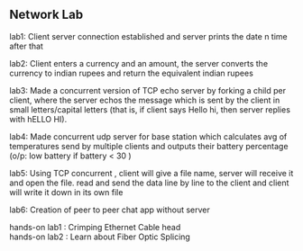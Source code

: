 ## Network Lab 

lab1: Client server connection established and server prints the date n time after that

lab2: Client enters a currency and an amount, the server converts the currency to indian rupees and return the equivalent indian rupees

lab3: Made a concurrent version of TCP echo server by forking a child per client, where the server echos the message which is sent by the client in small letters/capital letters (that is, if client says Hello hi, then server replies with hELLO HI). 

lab4: Made concurrent udp server for base station which calculates avg of temperatures send by multiple clients and outputs their battery percentage (o/p: low battery if battery < 30 )

lab5: Using TCP concurrent , client will give a file name, server will receive it and open the file. read and send the data line by line to the client and client will write it down in its own file

lab6: Creation of peer to peer chat app without server

hands-on lab1 : Crimping Ethernet Cable head   
hands-on lab2 : Learn about Fiber Optic Splicing
